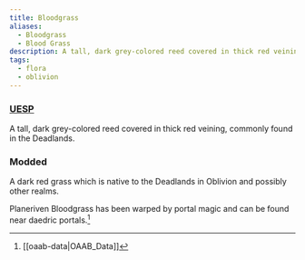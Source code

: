 ```yaml
---
title: Bloodgrass
aliases:
  - Bloodgrass
  - Blood Grass
description: A tall, dark grey-colored reed covered in thick red veining, commonly found in the Deadlands.
tags:
  - flora
  - oblivion
---
```

### [UESP](https://en.uesp.net/wiki/Lore:Flora_B#Bloodgrass)
A tall, dark grey-colored reed covered in thick red veining, commonly found in the Deadlands.
### Modded
A dark red grass which is native to the Deadlands in Oblivion and possibly other realms.

Planeriven Bloodgrass has been warped by portal magic and can be found near daedric portals.[^1]

[^1]: [[oaab-data|OAAB_Data]]